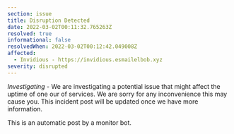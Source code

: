 ```yaml
---
section: issue
title: Disruption Detected
date: 2022-03-02T00:11:32.765263Z
resolved: true
informational: false
resolvedWhen: 2022-03-02T00:12:42.049008Z
affected:
  - Invidious - https://invidious.esmailelbob.xyz
severity: disrupted
---
```

*Investigating* - We are investigating a potential issue that might affect the uptime of one our of services. We are sorry for any inconvenience this may cause you. This incident post will be updated once we have more information.

This is an automatic post by a monitor bot.
        